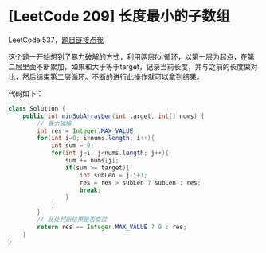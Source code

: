# [LeetCode 209] 长度最小的子数组


LeetCode 537，[题目链接点我](https://leetcode-cn.com/problems/minimum-size-subarray-sum/)

这个题一开始想到了暴力破解的方式，利用两层for循环，以第一层为起点，在第二层里面不断累加，如果和大于等于target，记录当前长度，并与之前的长度做对比，然后结束第二层循环。不断的进行此操作就可以拿到结果。

代码如下：   
```java
class Solution {
    public int minSubArrayLen(int target, int[] nums) {
        // 暴力破解
        int res = Integer.MAX_VALUE;
        for(int i=0; i<nums.length; i++){
            int sum = 0;
            for(int j=i; j<nums.length; j++){
                sum += nums[j];
                if(sum >= target){
                    int subLen = j-i+1;
                    res = res > subLen ? subLen : res;
                    break;
                }
            }
        }
        // 此处判断结果是否变过
        return res == Integer.MAX_VALUE ? 0 : res;
    }
}
```

